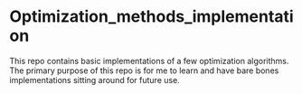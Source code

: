 # Optimization_methods_implementation

This repo contains basic implementations of a few optimization algorithms. The primary purpose of this repo is for me to learn and have bare bones implementations sitting around for future use.
